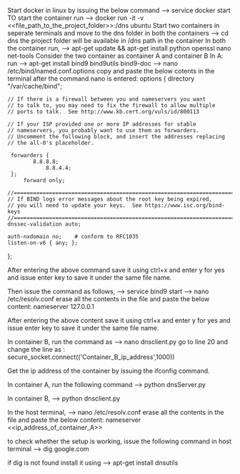 Start docker in linux by issuing the below command
--> service docker start
TO start the container run
--> docker run -it -v <<file_path_to_the_project_folder>>:/dns ubuntu
Start two containers in seperate terminals and move to the dns folder in both the containers
--> cd dns
the project folder will be available in /dns path in the container
In both the container run,
--> apt-get update && apt-get install python openssl nano net-tools
Consider the two container as container A and container B
In A:
run
--> apt-get install bind9 bind9utils bind9-doc
--> nano /etc/bind/named.conf.options
copy and paste the below cotents in the terminal after the command nano is entered:
options {
	directory "/var/cache/bind";

	// If there is a firewall between you and nameservers you want
	// to talk to, you may need to fix the firewall to allow multiple
	// ports to talk.  See http://www.kb.cert.org/vuls/id/800113

	// If your ISP provided one or more IP addresses for stable
	// nameservers, you probably want to use them as forwarders.  
	// Uncomment the following block, and insert the addresses replacing
	// the all-0's placeholder.

	 forwarders {
	        8.8.8.8;
                8.8.4.4;
	 };
         forward only;

	//========================================================================
	// If BIND logs error messages about the root key being expired,
	// you will need to update your keys.  See https://www.isc.org/bind-keys
	//========================================================================
	dnssec-validation auto;

	auth-nxdomain no;    # conform to RFC1035
	listen-on-v6 { any; };
};

After entering the above command save it using ctrl+x and enter y for yes and issue enter key to save it under the same file name.

Then issue the command as follows,
--> service bind9 start
--> nano /etc/resolv.conf
erase all the contents in the file and paste the below content:
nameserver 127.0.0.1

After entering the above content save it using ctrl+x and enter y for yes and issue enter key to save it under the same file name.

In container B,
run the command as
--> nano dnsclient.py
go to line 20 and change the line as :
secure_socket.connect(('Container_B_ip_address',1000))

Get the ip address of the container by issuing the ifconfig command.

In container A,
run the following command
--> python dnsServer.py

In container B,
--> python dnsclient.py

In the host terminal,
--> nano /etc/resolv.conf
erase all the contents in the file and paste the below content:
nameserver <<ip_address_of_container_A>>

to check whether the setup is working,
issue the following command in host terminal
--> dig google.com

if dig is not found install it using
--> apt-get install dnsutils
